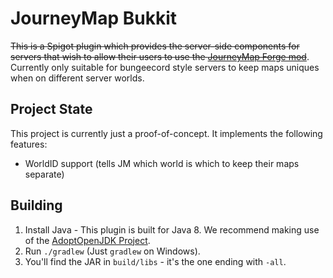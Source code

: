 # JourneyMap Bukkit

~~This is a Spigot plugin which provides the server-side components for servers that wish to
allow their users to use the [JourneyMap Forge mod](https://journeymap.info)~~.
Currently only suitable for bungeecord style servers to keep maps uniques when on different server worlds.

## Project State

This project is currently just a proof-of-concept. It implements the following features:

* WorldID support (tells JM which world is which to keep their maps separate)

## Building

1. Install Java - This plugin is built for Java 8. We recommend making use of the
[AdoptOpenJDK Project](https://adoptopenjdk.net/).
2. Run `./gradlew` (Just `gradlew` on Windows).
3. You'll find the JAR in `build/libs` - it's the one ending with `-all`.
